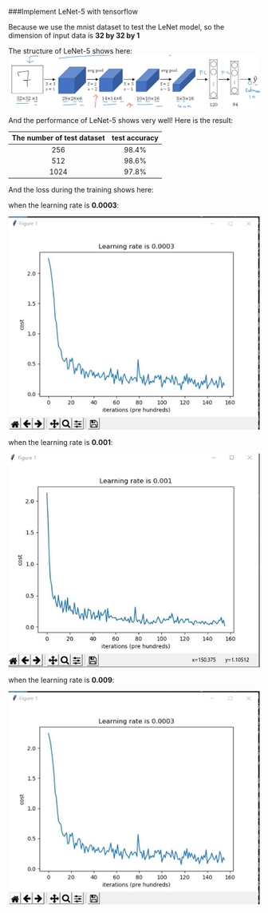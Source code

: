 ###Implement LeNet-5 with tensorflow

Because we use the mnist dataset to test the LeNet model, so the dimension of input data is **32 by 32 by 1**

The structure of LeNet-5 shows here:
![](https://github.com/RicardoZiTseng/Neural_Network_Models/blob/master/LeNet-5/Pictures/LeNet-5_structure.png)

And the performance of LeNet-5 shows very well!
Here is the result:

| The number of test dataset | test accuracy |
| :------------------------: | :-----------: |
|            256             |     98.4%     |
|            512             |     98.6%     |
|            1024            |     97.8%     |

And the loss during the training shows here:

when the learning rate is **0.0003**:

![](https://github.com/RicardoZiTseng/Neural_Network_Models/blob/master/LeNet-5/Pictures/learning_rate_2.jpg)

when the learning rate is **0.001**:

![](https://github.com/RicardoZiTseng/Neural_Network_Models/blob/master/LeNet-5/Pictures/learning_rate_3.jpg)

when the learning rate is **0.009**:

![](https://github.com/RicardoZiTseng/Neural_Network_Models/blob/master/LeNet-5/Pictures/learning_rate_2.jpg)
